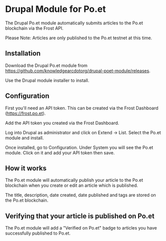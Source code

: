 # Drupal Module for Po.et

The Drupal Po.et module automatically submits articles to the Po.et blockchain via the Frost API.

Please Note: Articles are only published to the Po.et testnet at this time.

## Installation

Download the Drupal Po.et module from https://github.com/knowledgearcdotorg/drupal-poet-module/releases.

Use the Drupal module installer to install.

## Configuration

First you'll need an API token. This can be created via the Frost Dashboard (https://frost.po.et).

Add the API token you created via the Frost Dashboard.

Log into Drupal as administrator and click on Extend -> List. Select the Po.et module and install.

Once installed, go to Configuration. Under System you will see the Po.et module. Click on it and add your API token then save.

## How it works

The Po.et module will automatically publish your article to the Po.et blockchain when you create or edit an article which is published.

The title, description, date created, date published and tags are stored on the Po.et blockchain.

## Verifying that your article is published on Po.et

The Po.et module will add a "Verified on Po.et" badge to articles you have successfully published to Po.et.
